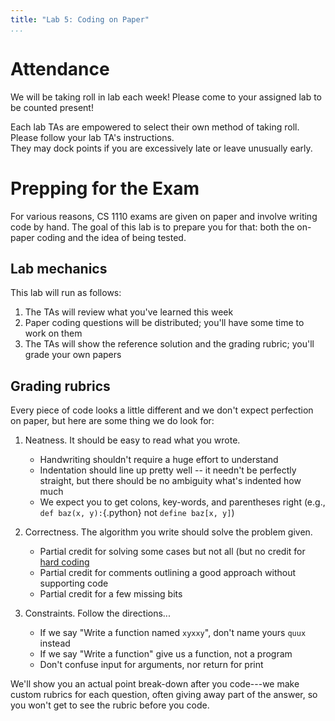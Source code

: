 ```yaml
---
title: "Lab 5: Coding on Paper"
...
```


# Attendance

We will be taking roll in lab each week! Please come to your assigned lab to be counted present!

Each lab TAs are empowered to select their own method of taking roll.
Please follow your lab TA's instructions.  
They may dock points if you  are excessively late or leave unusually early.

# Prepping for the Exam

For various reasons, CS 1110 exams are given on paper and involve writing code by hand.
The goal of this lab is to prepare you for that: both the on-paper coding and the idea of being tested.

## Lab mechanics

This lab will run as follows:

1.  The TAs will review what you've learned this week
1.  Paper coding questions will be distributed; you'll have some time to work on them
1.  The TAs will show the reference solution and the grading rubric; you'll grade your own papers

## Grading rubrics

Every piece of code looks a little different and we don't expect perfection on paper, but here are some thing we do look for:

1.  Neatness.  It should be easy to read what you wrote.

    -   Handwriting shouldn't require a huge effort to understand
    -   Indentation should line up pretty well -- it needn't be perfectly straight, but there should be no ambiguity what's indented how much
    -   We expect you to get colons, key-words, and parentheses right (e.g., `def baz(x, y):`{.python} not `define baz[x, y]`)

2.  Correctness.  The algorithm you write should solve the problem given.

    -   Partial credit for solving some cases but not all (but no credit for [hard coding](faq.html#what-is-hard-coding)
    -   Partial credit for comments outlining a good approach without supporting code
    -   Partial credit for a few missing bits

3.  Constraints.  Follow the directions...

    -   If we say "Write a function named `xyxxy`", don't name yours `quux` instead
    -   If we say "Write a function" give us a function, not a program
    -   Don't confuse input for arguments, nor return for print

We'll show you an actual point break-down after you code---we make custom rubrics for each question, often giving away part of the answer, so you won't get to see the rubric before you code.

